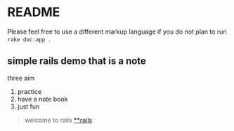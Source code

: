 # README
Please feel free to use a different markup language if you do not plan to run
<tt>`rake doc:app` </tt>.

## simple rails demo that is a note

three aim

1. practice
2. have a note book
3. just fun

> welcome to rails [**rails](http://rubyonrails.org/)
